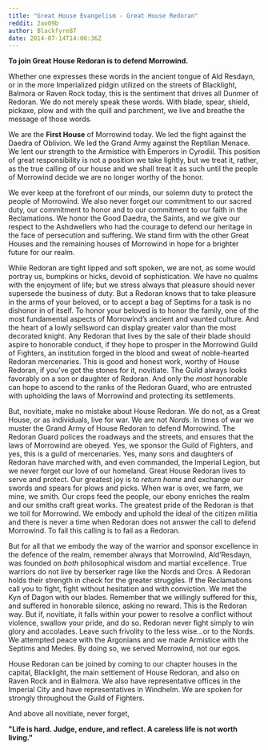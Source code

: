 ```yaml
---
title: "Great House Evangelism - Great House Redoran"
reddit: 2ao09b
author: Blackfyre87
date: 2014-07-14T14:00:36Z
---
```


**To join Great House Redoran is to defend Morrowind.**

Whether one expresses these words in the ancient tongue of Ald Resdayn, or in the more Imperialized pidgin utilized on the streets of Blacklight, Balmora or Raven Rock today, this is the sentiment that drives all Dunmer of Redoran. We do not merely speak these words. With blade, spear, shield, pickaxe, plow and with the quill and parchment, we live and breathe the message of those words.

We are the **First House** of Morrowind today. We led the fight against the Daedra of Oblivion. We led the Grand Army against the Reptilian Menace. We lent our strength to the Armistice with Emperors in Cyrodiil. This position of great responsibility is not a position we take lightly, but we treat it, rather, as the true calling of our house and we shall treat it as such until the people of Morrowind decide we are no longer worthy of the honor.

We ever keep at the forefront of our minds, our solemn duty to protect the people of Morrowind. We also never forget our commitment to our sacred duty, our commitment to honor and to our commitment to our faith in the Reclamations. We honor the Good Daedra, the Saints, and we give our respect to the Ashdwellers who had the courage to defend our heritage in the face of persecution and suffering. We stand firm with the other Great Houses and the remaining houses of Morrowind in hope for a brighter future for our realm.
 
While Redoran are tight lipped and soft spoken, we are not, as some would portray us, bumpkins or hicks, devoid of sophistication. We have no qualms with the enjoyment of life; but we stress always that pleasure should never supersede the business of duty. But a Redoran knows that to take pleasure in the arms of your beloved, or to accept a bag of Septims for a task is no dishonor in of itself. To honor your beloved is to honor the family, one of the most fundamental aspects of Morrowind’s ancient and vaunted culture. And the heart of a lowly sellsword can display greater valor than the most decorated knight. Any Redoran that lives by the sale of their blade should aspire to honorable conduct, if they hope to prosper in the Morrowind Guild of Fighters, an institution forged in the blood and sweat of noble-hearted Redoran mercenaries. This is good and honest work, worthy of House Redoran, if you’ve got the stones for it, novitiate. The Guild always looks favorably on a son or daughter of Redoran. And only the *most* honorable can hope to ascend to the ranks of the Redoran Guard, who are entrusted with upholding the laws of Morrowind and protecting its settlements.

But, novitiate, make no mistake about House Redoran. We do not, as a Great House, or as individuals, live for war. We are not *Nords*. In times of war we muster the Grand Army of House Redoran to defend Morrowind. The Redoran Guard polices the roadways and the streets, and ensures that the laws of Morrowind are obeyed. Yes, we sponsor the Guild of Fighters, and yes, this is a guild of mercenaries. Yes, many sons and daughters of Redoran have marched with, and even commanded, the Imperial Legion, but we never forget our love of our homeland. Great House Redoran lives to serve and protect. Our greatest joy is to *return home* and exchange our swords and spears for plows and picks. When war is over, we farm, we mine, we smith. Our crops feed the people, our ebony enriches the realm and our smiths craft great works. The greatest pride of the Redoran is that we toil for Morrowind. We embody and uphold the ideal of the citizen militia and there is never a time when Redoran does not answer the call to defend Morrowind. To fail this calling is to fail as a Redoran.

But for all that we embody the way of the warrior and sponsor excellence in the defence of the realm, remember always that Morrowind, Ald’Resdayn, was founded on *both* philosophical wisdom and martial excellence. True warriors do not live by berserker rage like the Nords and Orcs. A Redoran holds their strength in check for the greater struggles. If the Reclamations call you to fight, fight without hesitation and with conviction. We met the Kyn of Dagon with our blades. Remember that we willingly suffered for this, and suffered in honorable silence, asking no reward. This is the Redoran way. But if, novitiate, it falls within your power to resolve a conflict without violence, swallow your pride, and do so. Redoran never fight simply to win glory and accolades. Leave such frivolity to the less wise...or to the Nords. We attempted peace with the Argonians and we made Armistice with the Septims and Medes. By doing so, we served Morrowind, not our egos.

House Redoran can be joined by coming to our chapter houses in the capital, Blacklight, the main settlement of House Redoran, and also on Raven Rock and in Balmora. We also have representative offices in the Imperial City and have representatives in Windhelm. We are spoken for strongly throughout the Guild of Fighters. 

And above all novitiate, never forget,

**"Life is hard. Judge, endure, and reflect. A careless life is not worth living."**

